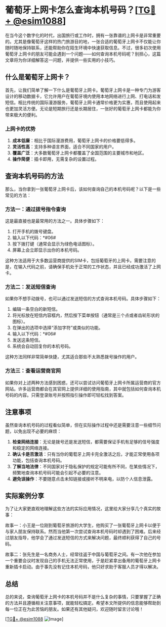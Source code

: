 # 葡萄牙上网卡怎么查询本机号码？[[TG💪+ @esim1088](https://t.me/s/esim1088)]

在当今这个数字化的时代，出国旅行或工作时，拥有一张靠谱的上网卡是非常重要的。尤其是像葡萄牙这样的热门旅游目的地，一张合适的葡萄牙上网卡不仅能让你随时随地保持联系，还能帮助你在陌生环境中快速获取信息。不过，很多初次使用葡萄牙上网卡的朋友可能会遇到一个问题——如何查询本机号码呢？别担心，这篇文章将为你详细解答这一问题，并提供一些实用的小技巧。

## 什么是葡萄牙上网卡？

首先，让我们简单了解一下什么是葡萄牙上网卡。葡萄牙上网卡是一种专门为游客设计的移动数据卡，它允许用户在葡萄牙境内使用本地网络进行上网、打电话和发短信。相比传统的国际漫游服务，葡萄牙上网卡通常价格更为实惠，而且使用起来也更加灵活方便。无论是短期旅行还是长期居住，一张好的葡萄牙上网卡都能为你带来极大的便利。

### 上网卡的优势

1. **成本低廉**：相比于国际漫游费用，葡萄牙上网卡的价格要低得多。
2. **灵活性高**：支持多种语言界面，适合不同国家的用户。
3. **覆盖广泛**：大多数葡萄牙上网卡都覆盖了全国范围的主要城市和地区。
4. **操作简便**：插卡即用，无需复杂的设置过程。

## 查询本机号码的方法

那么，当你拿到一张葡萄牙上网卡后，该如何查询自己的本机号码呢？以下是一些常见的方法：

### 方法一：通过拨号指令查询

这是最直接也是最常用的方法之一。具体步骤如下：

1. 打开手机的拨号键盘。
2. 输入以下代码：*#06#
3. 按下拨打键（通常会显示为绿色电话图标）。
4. 屏幕上会立即显示出你的本机号码。

这种方法适用于大多数运营商提供的SIM卡，包括葡萄牙的上网卡。需要注意的是，在输入代码之前，请确保手机处于正常的工作状态，并且已经成功激活了上网卡。

### 方法二：发送短信查询

如果你不想手动拨号，也可以通过发送短信的方式查询本机号码。具体步骤如下：

1. 编辑一条空白的新短信。
2. 将光标放在短信内容框内，然后按下菜单按钮（通常是三个点或者齿轮形状的图标）。
3. 在弹出的选项中选择“添加字符”或类似的功能。
4. 输入以下代码：*#06#
5. 发送这条短信。
6. 系统会自动回复你的本机号码。

这种方法同样非常简单快捷，尤其适合那些不太熟悉拨号操作的用户。

### 方法三：查看运营商官网

如果你对上述两种方法感到困惑，还可以尝试访问葡萄牙上网卡所属运营商的官方网站。许多运营商都会在其官网上提供详细的使用指南，其中就包括如何查询本机号码的内容。只需登录账号并按照指引操作即可轻松找到答案。

## 注意事项

虽然查询本机号码的过程看似简单，但在实际操作过程中还是需要注意一些细节问题，以免出现不必要的麻烦：

1. **检查网络连接**：无论是拨号还是发送短信，都需要保证手机有足够的信号强度和稳定的网络连接。
2. **确认卡是否激活**：只有当你的葡萄牙上网卡完全激活之后，才能正常使用各项功能，包括查询本机号码。
3. **了解当地法律**：不同国家对于隐私保护的规定可能有所不同，在某些情况下，频繁地查询本机号码可能会引起不必要的注意。
4. **避免误操作**：不要随意点击未知链接或接听不明来电，以防个人信息泄露。

## 实际案例分享

为了让大家更直观地理解这些方法的实际应用情况，这里给大家分享几个真实的故事：

故事一：小王是一位刚到葡萄牙旅游的大学生，他购买了一张葡萄牙上网卡以便于与家人朋友保持联系。然而当他第一次尝试查询本机号码时却遇到了困难。后来经过朋友指导，他学会了通过发送短信的方式来解决问题，最终顺利获得了自己的号码。

故事二：张先生是一名商务人士，经常往返于中国与葡萄牙之间。有一次他在参加一个重要会议时发现自己的手机无法正常使用，于是赶紧拿出备用的葡萄牙上网卡重新插卡启动。由于事先没有记住本机号码，他只好求助于客服人员才得以解决。

## 总结

总的来说，查询葡萄牙上网卡的本机号码并不是什么复杂的事情，只要掌握了正确的方法并且遵循相关注意事项，就能轻松搞定。希望本文所提供的信息能够帮助到每一位正在为此苦恼的朋友。如果还有其他疑问，欢迎随时留言讨论哦！

[[TG💪+ @esim1088](https://t.me/s/esim1088) ![Image](https://i.postimg.cc/4NQfJmqS/Snipaste-2025-05-13-00-14-12.png)]